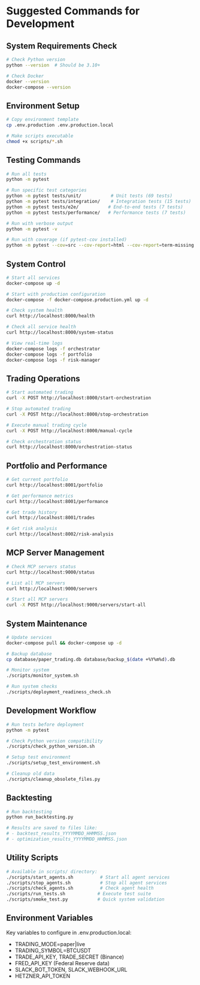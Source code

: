 # Suggested Commands for Development

## System Requirements Check
```bash
# Check Python version
python --version  # Should be 3.10+

# Check Docker
docker --version
docker-compose --version
```

## Environment Setup
```bash
# Copy environment template
cp .env.production .env.production.local

# Make scripts executable
chmod +x scripts/*.sh
```

## Testing Commands
```bash
# Run all tests
python -m pytest

# Run specific test categories
python -m pytest tests/unit/           # Unit tests (69 tests)
python -m pytest tests/integration/    # Integration tests (15 tests)
python -m pytest tests/e2e/           # End-to-end tests (7 tests)
python -m pytest tests/performance/   # Performance tests (7 tests)

# Run with verbose output
python -m pytest -v

# Run with coverage (if pytest-cov installed)
python -m pytest --cov=src --cov-report=html --cov-report=term-missing
```

## System Control
```bash
# Start all services
docker-compose up -d

# Start with production configuration
docker-compose -f docker-compose.production.yml up -d

# Check system health
curl http://localhost:8000/health

# Check all service health
curl http://localhost:8000/system-status

# View real-time logs
docker-compose logs -f orchestrator
docker-compose logs -f portfolio
docker-compose logs -f risk-manager
```

## Trading Operations
```bash
# Start automated trading
curl -X POST http://localhost:8000/start-orchestration

# Stop automated trading
curl -X POST http://localhost:8000/stop-orchestration

# Execute manual trading cycle
curl -X POST http://localhost:8000/manual-cycle

# Check orchestration status
curl http://localhost:8000/orchestration-status
```

## Portfolio and Performance
```bash
# Get current portfolio
curl http://localhost:8001/portfolio

# Get performance metrics
curl http://localhost:8001/performance

# Get trade history
curl http://localhost:8001/trades

# Get risk analysis
curl http://localhost:8002/risk-analysis
```

## MCP Server Management
```bash
# Check MCP servers status
curl http://localhost:9000/status

# List all MCP servers
curl http://localhost:9000/servers

# Start all MCP servers
curl -X POST http://localhost:9000/servers/start-all
```

## System Maintenance
```bash
# Update services
docker-compose pull && docker-compose up -d

# Backup database
cp database/paper_trading.db database/backup_$(date +%Y%m%d).db

# Monitor system
./scripts/monitor_system.sh

# Run system checks
./scripts/deployment_readiness_check.sh
```

## Development Workflow
```bash
# Run tests before deployment
python -m pytest

# Check Python version compatibility
./scripts/check_python_version.sh

# Setup test environment
./scripts/setup_test_environment.sh

# Cleanup old data
./scripts/cleanup_obsolete_files.py
```

## Backtesting
```bash
# Run backtesting
python run_backtesting.py

# Results are saved to files like:
# - backtest_results_YYYYMMDD_HHMMSS.json
# - optimization_results_YYYYMMDD_HHMMSS.json
```

## Utility Scripts
```bash
# Available in scripts/ directory:
./scripts/start_agents.sh          # Start all agent services
./scripts/stop_agents.sh           # Stop all agent services  
./scripts/check_agents.sh          # Check agent health
./scripts/run_tests.sh            # Execute test suite
./scripts/smoke_test.py           # Quick system validation
```

## Environment Variables
Key variables to configure in .env.production.local:
- TRADING_MODE=paper|live
- TRADING_SYMBOL=BTCUSDT
- TRADE_API_KEY, TRADE_SECRET (Binance)
- FRED_API_KEY (Federal Reserve data)
- SLACK_BOT_TOKEN, SLACK_WEBHOOK_URL
- HETZNER_API_TOKEN